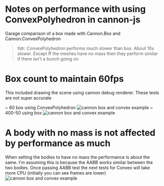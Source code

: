 # Notes on performance with using ConvexPolyhedron in cannon-js

Garage comparison of a box made with Cannon.Box and Cannon.ConvexPolyhedron

> tldr: ConvexPolyhedron performs much slower than box. About 10x slower. Except ff the meshes have no mass then they perform similar if there isn't a bunch going on

# Box count to maintain 60fps
This included drawing the scene using cannon debug renderer. These tests are not super accurate

~ 60 box using ConvexPolyhedron
![cannon box and convex example](./images/cannon-box-vs-convex-convex.gif)
~ 400-50 using box
![cannon box and convex example](./images/cannon-box-vs-convex-box.gif)

# A body with no mass is not affected by performance as much
When setting the bodies to have no mass the performance is about the same. I'm assuming this is because the AABB works similar between the two bodies. Once passing AABB test the next tests for Convex will take more CPU (initially you can see frames are lower)
![cannon box and convex example](./images/cannon-box-vs-convex-convex-no-mass-with-boxes.gif)

